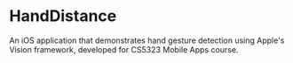 # HandDistance

An iOS application that demonstrates hand gesture detection using Apple's Vision framework, developed for CS5323 Mobile Apps course.
